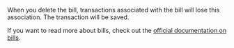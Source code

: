 When you delete the bill, transactions associated with the bill will lose this association. The transaction will be saved.

If you want to read more about bills, check out the [official documentation on bills](https://docs.firefly-iii.org/advanced-concepts/bills).